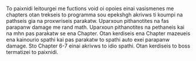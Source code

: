 To paixnidi leitourgei me fuctions void oi opoies einai vasismenes me chapters otan trekseis to programma sou epekshgh akrivws ti koumpi na pathseis gia na proxwriseis parakatw.
Uparxoun pithanotites na fas parapanw damage me rand math.
Uparxoun pithanotites na pethaneis kai na mhn pas parakatw se ena Chapter.
Otan kerdiseis ena Chapter mazeueis ena kainourio spathi kai pas parakatw to spathi auto exei parapanw damage.
Sto Chapter 6-7 einai akrivws to idio spathi.
Otan kerdiseis to boss termatizei to paixnidi.
